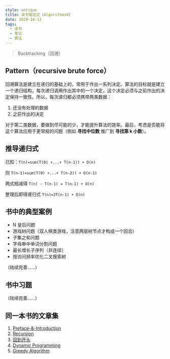 ```yaml
---
style: antique
title: 读书笔记之《Algorithms》2
date: 2020-10-12
tags:
  - 读书
  - 笔记
  - 算法
---
```


> Backtracking（回溯）

## Pattern（recursive brute force）

回溯算法是建立在递归的基础上的，常用于作出一系列决定。算法的目标就是建立一个递归结构，每次递归调用作出其中的一个决定，这个决定必须与之前作出的决定保持一致性。所以，每次递归都必须携带两类数据：

1. 还没有处理的数据
2. 之前作出的决定

对于第二类数据，要做到尽可能的少，才能提升算法的效率。最后，考虑是否能将这个算法应用于更常规的问题（例如 **寻找中位数** 推广到 **寻找第 k 小数**）。

## 推导递归式

已知：`T(n)=sum(T(0) +...+ T(n-1)) + O(n)`

则 `T(n-1)=sum(T(0) +...+ T(n-2)) + O(n-1)`

两式相减得 `T(n) - T(n-1) = T(n-1) + O(n)`

整理后即得递归式 `T(n)=2T(n-1) + O(n)`

## 书中的典型案例

- N 皇后问题
- 游戏树问题（双人棋类游戏，注意两层树节点才构成一个回合）
- 子集之和问题
- 字母串中单词分割问题
- 最长增长子序列（非连续）
- 按访问频率优化二叉搜索树

（陆续完善……）

## 书中习题

（陆续完善……）

## 同一本书的文章集

1. [Preface-&-Introduction](post:Book-Algorithms-0-Preface-&-Introduction)
2. [Recursion](post:Book-Algorithms-1-Recursion)
3. [回到开头](scroll-to-the-very-top)
4. [Dynamic Programming](post:Book-Algorithms-3-Dynamic-Programming)
5. [Greedy Algorithm](post:Book-Algorithms-4-Greedy)
